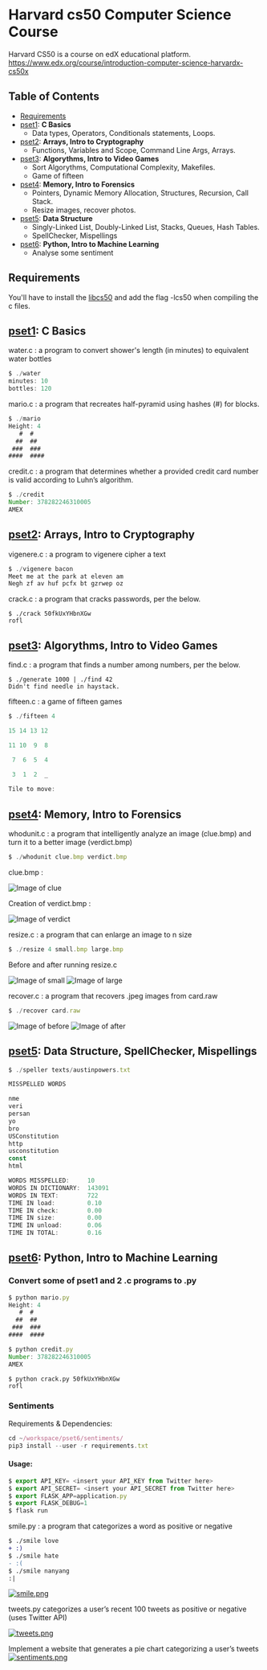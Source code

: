 # Harvard cs50 Computer Science Course
Harvard CS50 is a course on edX educational platform.  
https://www.edx.org/course/introduction-computer-science-harvardx-cs50x

## Table of Contents
<!-- MarkdownTOC depth=4 -->
- [Requirements](#requirement)
- [pset1](#pset1): **C Basics**
    - Data types, Operators, Conditionals statements, Loops.
- [pset2](#pset2): **Arrays, Intro to Cryptography**
    - Functions, Variables and Scope, Command Line Args, Arrays.
- [pset3](#pset3): **Algorythms, Intro to Video Games**
    - Sort Algorythms, Computational Complexity, Makefiles.
    - Game of fifteen
- [pset4](#pset4): **Memory, Intro to Forensics**
    - Pointers, Dynamic Memory Allocation, Structures, Recursion, Call Stack.
    - Resize images, recover photos.
- [pset5](#pset5): **Data Structure**
    - Singly-Linked List, Doubly-Linked List, Stacks, Queues, Hash Tables.
    - SpellChecker, Mispellings
- [pset6](#pset6): **Python, Intro to Machine Learning**
    - Analyse some sentiment

<a name="requirement"></a>

## Requirements
You'll have to install the [libcs50](https://github.com/cs50/libcs50) and add the flag -lcs50 when compiling the c files.

<a name="pset1"></a>

## [pset1](./pset1/): C Basics
water.c : a program to convert shower's length (in minutes) to equivalent water bottles
```javascript
$ ./water
minutes: 10
bottles: 120
```

mario.c : a program that recreates half-pyramid using hashes (#) for blocks.
```javascript
$ ./mario
Height: 4
   #  #
  ##  ##
 ###  ###
####  ####
```
credit.c : a program that determines whether a provided credit card number is valid according to Luhn’s algorithm.
```javascript
$ ./credit
Number: 378282246310005
AMEX
```

<a name="pset2"></a>

## [pset2](./pset2/): Arrays, Intro to Cryptography

vigenere.c : a program to vigenere cipher a text
```javascript
$ ./vigenere bacon
Meet me at the park at eleven am
Negh zf av huf pcfx bt gzrwep oz
```

crack.c : a program that cracks passwords, per the below.
```
$ ./crack 50fkUxYHbnXGw
rofl
```

<a name="pset3"></a>

## [pset3](./pset3/): Algorythms, Intro to Video Games
find.c : a program that finds a number among numbers, per the below.
```
$ ./generate 1000 | ./find 42
Didn't find needle in haystack.
```

fifteen.c : a game of fifteen games
```javascript
$ ./fifteen 4

15 14 13 12

11 10  9  8

 7  6  5  4

 3  1  2  _
 
Tile to move:
```

<a name="pset4"></a>

## [pset4](./pset4/): Memory, Intro to Forensics
whodunit.c : a program that intelligently analyze an image (clue.bmp) and turn it to a better image (verdict.bmp)
```javascript
$ ./whodunit clue.bmp verdict.bmp
```
clue.bmp : 

![Image of clue](./pset4/whodunit/clue.bmp)

Creation of verdict.bmp : 

![Image of verdict](./pset4/whodunit/verdict.bmp)

resize.c : a program that can enlarge an image to n size
```javascript
$ ./resize 4 small.bmp large.bmp
```

Before and after running resize.c

![Image of small](./pset4/resize/small.bmp)
![Image of large](./pset4/resize/large.bmp)

recover.c : a program that recovers .jpeg images from card.raw
```javascript
$ ./recover card.raw
```
![Image of before](./pset4/recover/beforerecover.png)
![Image of after](./pset4/recover/afterrecover.png)

<a name="pset5"></a>

## [pset5](./pset5/): Data Structure, SpellChecker, Mispellings
```javascript
$ ./speller texts/austinpowers.txt

MISSPELLED WORDS

nme
veri
persan
yo
bro
USConstitution
http
usconstitution
const
html

WORDS MISSPELLED:     10
WORDS IN DICTIONARY:  143091
WORDS IN TEXT:        722
TIME IN load:         0.10
TIME IN check:        0.00
TIME IN size:         0.00
TIME IN unload:       0.06
TIME IN TOTAL:        0.16
```

<a name="pset6"></a>

## [pset6](./pset6/): Python, Intro to Machine Learning

### Convert some of pset1 and 2 .c programs to .py
```javascript
$ python mario.py
Height: 4
   #  #
  ##  ##
 ###  ###
####  ####
```

```javascript
$ python credit.py
Number: 378282246310005
AMEX
```

```
$ python crack.py 50fkUxYHbnXGw
rofl
```

### Sentiments
Requirements & Dependencies:
```javascript
cd ~/workspace/pset6/sentiments/
pip3 install --user -r requirements.txt
```
#### Usage: 
```javascript
$ export API_KEY= <insert your API_KEY from Twitter here>
$ export API_SECRET= <insert your API_SECRET from Twitter here>
$ export FLASK_APP=application.py
$ export FLASK_DEBUG=1
$ flask run
```
smile.py : a program that categorizes a word as positive or negative

```diff
$ ./smile love
+ :)
$ ./smile hate
- :(
$ ./smile nanyang
:|
```

[![smile.png](https://s28.postimg.org/jzsjsjkod/smile.png)](https://postimg.org/image/907cgxu95/)

tweets.py categorizes a user’s recent 100 tweets as positive or negative (uses Twitter API)

[![tweets.png](https://s23.postimg.org/xjn5x6qm3/tweets.png)](https://postimg.org/image/4u0a0jmlz/)

Implement a website that generates a pie chart categorizing a user’s tweets
[![sentiments.png](https://s23.postimg.org/ortjkn7vf/sentiments.png)](https://postimg.org/image/o2ar8a7br/)
